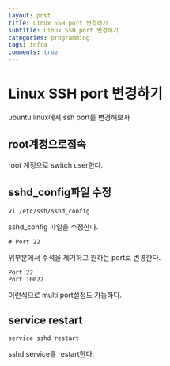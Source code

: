 ```yaml
---
layout: post
title: Linux SSH port 변경하기
subtitle: Linux SSH port 변경하기
categories: programming
tags: infra
comments: true
---
```


# Linux SSH port 변경하기
ubuntu linux에서 ssh port를 변경해보자 

## root계정으로접속
root 계정으로 switch user한다.

## sshd_config파일 수정
```
vi /etc/ssh/sshd_config
```

sshd_config 파일을 수정한다.  

```
# Port 22
```
위부분에서 주석을 제거하고 원하는 port로 변경한다.

```
Port 22
Port 10022
```
이런식으로 multi port설정도 가능하다. 

## service restart
```
service sshd restart
```
sshd service를 restart한다.